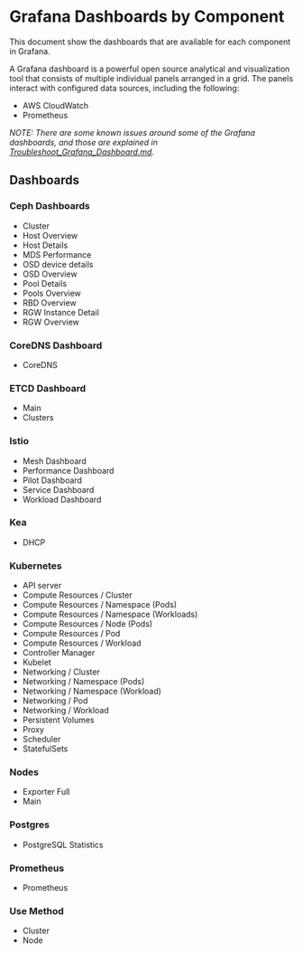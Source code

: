 # Grafana Dashboards by Component

This document show the dashboards that are available for each component in Grafana.


A Grafana dashboard is a powerful open source analytical and visualization tool that consists of multiple individual panels arranged in a grid. The panels interact with configured data sources, including the following:

- AWS CloudWatch
- Prometheus

_NOTE: There are some known issues around some of the Grafana dashboards, and those are explained in [Troubleshoot_Grafana_Dashboard.md](./Troubleshoot_Grafana_Dashboard.md)._

## Dashboards

### Ceph Dashboards

- Cluster
- Host Overview
- Host Details
- MDS Performance
- OSD device details
- OSD Overview
- Pool Details
- Pools Overview
- RBD Overview
- RGW Instance Detail
- RGW Overview

### CoreDNS Dashboard

- CoreDNS

### ETCD Dashboard

- Main
- Clusters

### Istio

- Mesh Dashboard
- Performance Dashboard
- Pilot Dashboard
- Service Dashboard
- Workload Dashboard

### Kea

- DHCP

### Kubernetes

-  API server
-  Compute Resources / Cluster
-  Compute Resources / Namespace (Pods)
-  Compute Resources / Namespace (Workloads)
-  Compute Resources / Node (Pods)
-  Compute Resources / Pod
-  Compute Resources / Workload
-  Controller Manager
-  Kubelet
-  Networking / Cluster
-  Networking / Namespace (Pods)
-  Networking / Namespace (Workload)
-  Networking / Pod
-  Networking / Workload
-  Persistent Volumes
-  Proxy
-  Scheduler
-  StatefulSets

### Nodes

- Exporter Full
- Main

### Postgres

- PostgreSQL Statistics

### Prometheus

- Prometheus

### Use Method

- Cluster
- Node